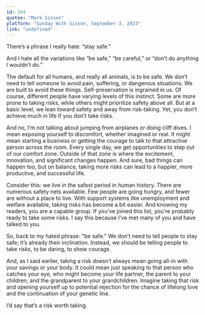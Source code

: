 ```yaml
---
id: 194
quotee: "Mark Sisson"
platform: "Sunday With Sisson, September 3, 2023"
link: "undefined"
---
```


There’s a phrase I really hate: “stay safe.”

And I hate all the variations like “be safe,” “be careful,” or “don’t do anything I wouldn’t do.”

The default for all humans, and really all animals, is to be safe. We don’t need to tell someone to avoid pain, suffering, or dangerous situations. We are built to avoid these things. Self-preservation is ingrained in us. Of course, different people have varying levels of this instinct. Some are more prone to taking risks, while others might prioritize safety above all. But at a basic level, we lean toward safety and away from risk-taking. Yet, you don’t achieve much in life if you don’t take risks.

And no, I’m not talking about jumping from airplanes or doing cliff dives. I mean exposing yourself to discomfort, whether imagined or real. It might mean starting a business or getting the courage to talk to that attractive person across the room. Every single day, we get opportunities to step out of our comfort zone. Outside of that zone is where the excitement, innovation, and significant changes happen. And sure, bad things can happen too, but on balance, taking more risks can lead to a happier, more productive, and successful life.

Consider this: we live in the safest period in human history. There are numerous safety nets available. Few people are going hungry, and fewer are without a place to live. With support systems like unemployment and welfare available, taking risks has become a bit easier. And knowing my readers, you are a capable group. If you've joined this list, you're probably ready to take some risks. I say this because I’ve met many of you and have talked to you.

So, back to my hated phrase: "be safe." We don’t need to tell people to stay safe; it’s already their inclination. Instead, we should be telling people to take risks, to be daring, to show courage.

And, as I said earlier, taking a risk doesn’t always mean going all-in with your savings or your body. It could mean just speaking to that person who catches your eye, who might become your life partner, the parent to your children, and the grandparent to your grandchildren. Imagine taking that risk and opening yourself up to potential rejection for the chance of lifelong love and the continuation of your genetic line.

I’d say that’s a risk worth taking.
